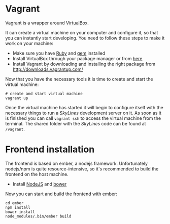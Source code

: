 # Vagrant

[Vagrant](http://www.vagrantup.com/) is a wrapper around
[VirtualBox](http://www.virtualbox.org/).

It can create a virtual machine on your computer and configure it, so that you
can instantly start developing.  You need to follow these steps to make it work
on your machine:

* Make sure you have [Ruby](http://www.ruby-lang.org/de/) and
  [gem](http://rubygems.org/) installed
* Install VirtualBox through your package manager or from
  [here](https://www.virtualbox.org/wiki/Downloads)
* Install Vagrant by downloading and installing the right package from
  <http://downloads.vagrantup.com/>

Now that you have the necessary tools it is time to create and start the virtual machine:

    # create and start virtual machine
    vagrant up

Once the virtual machine has started it will begin to configure itself with the
necessary things to run a *SkyLines* development server on it. As soon as it is
finished you can call `vagrant ssh` to access the virtual machine from the
terminal. The shared folder with the *SkyLines* code can be found at
`/vagrant`.

# Frontend installation

The frontend is based on ember, a nodejs framework. Unfortunately nodejs/npm is quite resource-intensive,
so it's recommended to build the frontend on the host machine.

* Install [NodeJS](https://nodejs.org/) and [bower](https://bower.io/)

Now you can start and build the frontend with ember:

```
cd ember
npm install
bower install
node_modules/.bin/ember build
```
